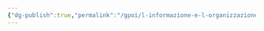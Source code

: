 ```yaml
---
{"dg-publish":true,"permalink":"/gpoi/l-informazione-e-l-organizzazione/","dgPassFrontmatter":true}
---
```



